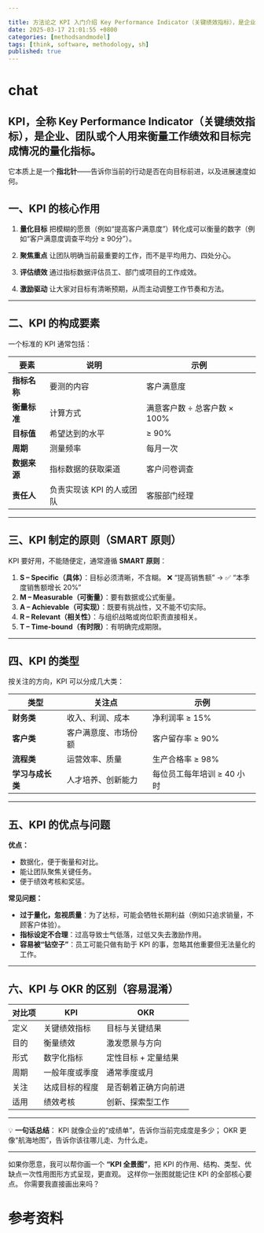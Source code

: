 ```yaml
---

title: 方法论之 KPI 入门介绍 Key Performance Indicator（关键绩效指标），是企业、团队或个人用来衡量工作绩效和目标完成情况的量化指标。
date: 2025-03-17 21:01:55 +0800
categories: [methodsandmodel]
tags: [think, software, methodology, sh]
published: true
---
```



# chat

## KPI，全称 **Key Performance Indicator**（关键绩效指标），是企业、团队或个人用来**衡量工作绩效和目标完成情况**的量化指标。
它本质上是一个**指北针**——告诉你当前的行动是否在向目标前进，以及进展速度如何。

## 一、KPI 的核心作用

1. **量化目标**
   把模糊的愿景（例如“提高客户满意度”）转化成可以衡量的数字（例如“客户满意度调查平均分 ≥ 90分”）。

2. **聚焦重点**
   让团队明确当前最重要的工作，而不是平均用力、四处分心。

3. **评估绩效**
   通过指标数据评估员工、部门或项目的工作成效。

4. **激励驱动**
   让大家对目标有清晰预期，从而主动调整工作节奏和方法。

---

## 二、KPI 的构成要素

一个标准的 KPI 通常包括：

| 要素       | 说明              | 示例                  |
| -------- | --------------- | ------------------- |
| **指标名称** | 要测的内容           | 客户满意度               |
| **衡量标准** | 计算方式            | 满意客户数 ÷ 总客户数 × 100% |
| **目标值**  | 希望达到的水平         | ≥ 90%               |
| **周期**   | 测量频率            | 每月一次                |
| **数据来源** | 指标数据的获取渠道       | 客户问卷调查              |
| **责任人**  | 负责实现该 KPI 的人或团队 | 客服部门经理              |

---

## 三、KPI 制定的原则（SMART 原则）

KPI 要好用，不能随便定，通常遵循 **SMART 原则**：

1. **S – Specific（具体）**：目标必须清晰，不含糊。
   ❌ “提高销售额” → ✅ “本季度销售额增长 20%”
2. **M – Measurable（可衡量）**：要有数据或公式衡量。
3. **A – Achievable（可实现）**：既要有挑战性，又不能不切实际。
4. **R – Relevant（相关性）**：与组织战略或岗位职责直接相关。
5. **T – Time-bound（有时限）**：有明确完成期限。

---

## 四、KPI 的类型

按关注的方向，KPI 可以分成几大类：

| 类型         | 关注点        | 示例               |
| ---------- | ---------- | ---------------- |
| **财务类**    | 收入、利润、成本   | 净利润率 ≥ 15%       |
| **客户类**    | 客户满意度、市场份额 | 客户留存率 ≥ 90%      |
| **流程类**    | 运营效率、质量    | 生产合格率 ≥ 98%      |
| **学习与成长类** | 人才培养、创新能力  | 每位员工每年培训 ≥ 40 小时 |

---

## 五、KPI 的优点与问题

**优点：**

* 数据化，便于衡量和对比。
* 能让团队聚焦关键任务。
* 便于绩效考核和奖惩。

**常见问题：**

* **过于量化，忽视质量**：为了达标，可能会牺牲长期利益（例如只追求销量，不顾客户体验）。
* **指标设定不合理**：过高导致士气低落，过低又失去激励作用。
* **容易被“钻空子”**：员工可能只做有助于 KPI 的事，忽略其他重要但无法量化的工作。

---

## 六、KPI 与 OKR 的区别（容易混淆）

| 对比项 | KPI     | OKR         |
| --- | ------- | ----------- |
| 定义  | 关键绩效指标  | 目标与关键结果     |
| 目的  | 衡量绩效    | 激发愿景与方向     |
| 形式  | 数字化指标   | 定性目标 + 定量结果 |
| 周期  | 一般年度或季度 | 通常季度或月      |
| 关注  | 达成目标的程度 | 是否朝着正确方向前进  |
| 适用  | 绩效考核    | 创新、探索型工作    |

---

💡 **一句话总结**：
KPI 就像企业的“成绩单”，告诉你当前完成度是多少；
OKR 更像“航海地图”，告诉你该往哪儿走、为什么走。

---

如果你愿意，我可以帮你画一个 **“KPI 全景图”**，把 KPI 的作用、结构、类型、优缺点一次性用图形方式呈现，更直观。
这样你一张图就能记住 KPI 的全部核心要点。
你需要我直接画出来吗？







# 参考资料



